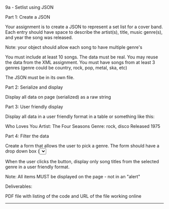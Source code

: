 9a - Setlist using JSON

Part 1:  Create a JSON

Your assignment is to create a JSON to represent a set list for a cover band.  Each entry should have space to describe the artist(s), title, music genre(s), and year the song was released.

Note:  your object should allow each song to have multiple genre's 

You must include at least 10 songs.  The data must be real.  You may reuse the data from the XML assignment.  You must have songs from at least 3 genres (genre could be country, rock, pop, metal, ska, etc)

The JSON must be in its own file.

Part 2: Serialize and display

Display all data on page (serialized) as a raw string

Part 3: User friendly display 

Display all data in a user friendly format in a table or something like this: 

Who Loves You
Artist: The Four Seasons
Genre: rock, disco
Released 1975

Part 4: Filter the data

Create a form that allows the user to pick a genre.  The form should have a drop down box (<select>) listing the possible genres plus a button  labeled "Filter".  You must provide a choice of only the genres that are in the set list.  

When the user clicks the button, display only song titles from the selected genre in a user friendly format.

Note:  All items MUST be displayed on the page - not in an "alert" 

Deliverables:  

PDF file with listing of the code and  URL of the file working online

----------------------------------------------------------------------------------------------------
